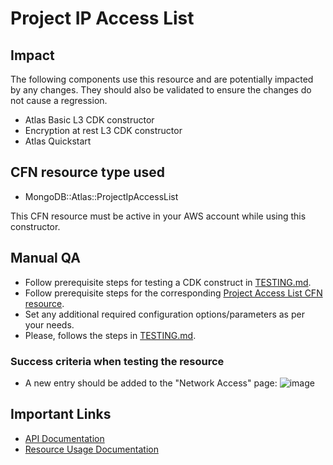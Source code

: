 # Project IP Access List 

## Impact 
The following components use this resource and are potentially impacted by any changes. They should also be validated to ensure the changes do not cause a regression.

- Atlas Basic L3 CDK constructor
- Encryption at rest L3 CDK constructor
- Atlas Quickstart


## CFN resource type used
- MongoDB::Atlas::ProjectIpAccessList

This CFN resource must be active in your AWS account while using this constructor.


## Manual QA
- Follow prerequisite steps for testing a CDK construct in [TESTING.md](../../../TESTING.md).
- Follow prerequisite steps for the corresponding [Project Access List CFN resource](../../../../cfn-resources/project-ip-access-list/test/README.md).
- Set any additional required configuration options/parameters as per your needs.
- Please, follows the steps in [TESTING.md](../../../TESTING.md).


### Success criteria when testing the resource
- A new entry should be added to the "Network Access" page:
![image](https://user-images.githubusercontent.com/5663078/227484402-9189af3d-a3f0-4bde-a288-9ee847e6eeab.png)
## Important Links
- [API Documentation](https://docs-atlas-staging.mongodb.com/cloud-docs/docsworker-xlarge/openapi-docs-test/reference/api-resources-spec/#operation/createProjectIpAccessList)
- [Resource Usage Documentation](https://www.mongodb.com/docs/atlas/security/ip-access-list/)